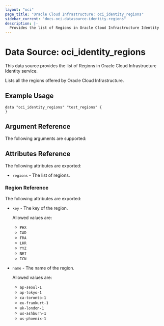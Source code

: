 ```yaml
---
layout: "oci"
page_title: "Oracle Cloud Infrastructure: oci_identity_regions"
sidebar_current: "docs-oci-datasource-identity-regions"
description: |-
  Provides the list of Regions in Oracle Cloud Infrastructure Identity service
---
```


# Data Source: oci_identity_regions
This data source provides the list of Regions in Oracle Cloud Infrastructure Identity service.

Lists all the regions offered by Oracle Cloud Infrastructure.

## Example Usage

```hcl
data "oci_identity_regions" "test_regions" {
}
```

## Argument Reference

The following arguments are supported:



## Attributes Reference

The following attributes are exported:

* `regions` - The list of regions.

### Region Reference

The following attributes are exported:

* `key` - The key of the region.

	Allowed values are:
	* `PHX`
	* `IAD`
	* `FRA`
	* `LHR`
	* `YYZ`
	* `NRT`
	* `ICN` 
* `name` - The name of the region.

	Allowed values are:
	* `ap-seoul-1`
	* `ap-tokyo-1`
	* `ca-toronto-1`
	* `eu-frankurt-1`
	* `uk-london-1`
	* `us-ashburn-1`
	* `us-phoenix-1` 

